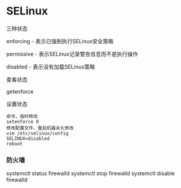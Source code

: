 

# SELinux

三种状态

enforcing - 表示已强制执行SELinux安全策略

permissive - 表示SELinux记录警告信息而不是执行操作

disabled - 表示没有加载SELinux策略

查看状态

getenforce

设置状态

```
命令，临时修改
setenforce 0
修改配置文件，重启机器永久修改
vim /etc/selinux/config
SELINUX=disabled 
reboot
```



### 防火墙

systemctl status firewalld
systemctl stop firewalld
systemctl disable firewalld